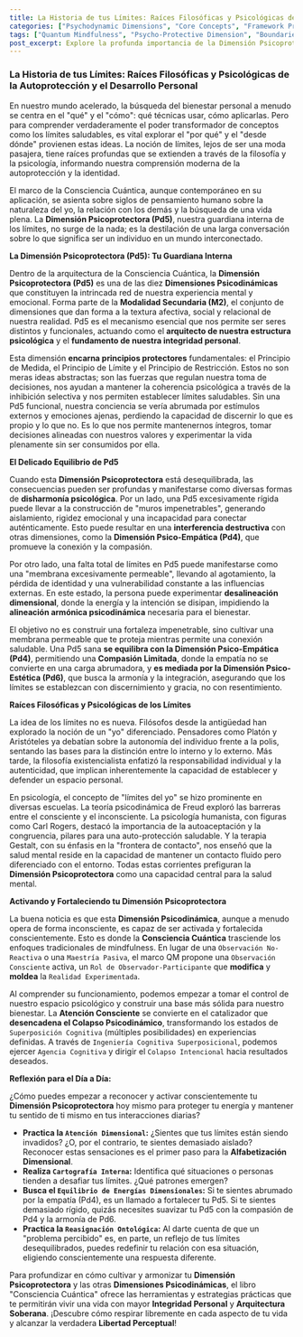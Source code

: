 ```yaml
---
title: La Historia de tus Límites: Raíces Filosóficas y Psicológicas de la Autoprotección y el Desarrollo Personal
categories: ["Psychodynamic Dimensions", "Core Concepts", "Framework Principles"]
tags: ["Quantum Mindfulness", "Psycho-Protective Dimension", "Boundaries", "Self-Protection", "Consciousness", "Personal Growth", "Identity", "Psychodynamic Dimensions"]
post_excerpt: Explore la profunda importancia de la Dimensión Psicoprotectora (Pd5) dentro del marco de la Consciencia Cuántica. Descubra cómo esta guardiana interna, con raíces en la filosofía y la psicología, nos permite mantener la integridad personal, tomar decisiones alineadas con nuestros valores y navegar la vida con una soberanía consciente. Aprenda a cultivar y armonizar esta dimensión crucial para un bienestar psicológico duradero.
---
```


### La Historia de tus Límites: Raíces Filosóficas y Psicológicas de la Autoprotección y el Desarrollo Personal

En nuestro mundo acelerado, la búsqueda del bienestar personal a menudo se centra en el "qué" y el "cómo": qué técnicas usar, cómo aplicarlas. Pero para comprender verdaderamente el poder transformador de conceptos como los límites saludables, es vital explorar el "por qué" y el "desde dónde" provienen estas ideas. La noción de límites, lejos de ser una moda pasajera, tiene raíces profundas que se extienden a través de la filosofía y la psicología, informando nuestra comprensión moderna de la autoprotección y la identidad.

El marco de la Consciencia Cuántica, aunque contemporáneo en su aplicación, se asienta sobre siglos de pensamiento humano sobre la naturaleza del yo, la relación con los demás y la búsqueda de una vida plena. La **Dimensión Psicoprotectora (Pd5)**, nuestra guardiana interna de los límites, no surge de la nada; es la destilación de una larga conversación sobre lo que significa ser un individuo en un mundo interconectado.

**La Dimensión Psicoprotectora (Pd5): Tu Guardiana Interna**

Dentro de la arquitectura de la Consciencia Cuántica, la **Dimensión Psicoprotectora (Pd5)** es una de las diez **Dimensiones Psicodinámicas** que constituyen la intrincada red de nuestra experiencia mental y emocional. Forma parte de la **Modalidad Secundaria (M2)**, el conjunto de dimensiones que dan forma a la textura afectiva, social y relacional de nuestra realidad. Pd5 es el mecanismo esencial que nos permite ser seres distintos y funcionales, actuando como el **arquitecto de nuestra estructura psicológica** y el **fundamento de nuestra integridad personal**.

Esta dimensión **encarna principios protectores** fundamentales: el Principio de Medida, el Principio de Límite y el Principio de Restricción. Estos no son meras ideas abstractas; son las fuerzas que regulan nuestra toma de decisiones, nos ayudan a mantener la coherencia psicológica a través de la inhibición selectiva y nos permiten establecer límites saludables. Sin una Pd5 funcional, nuestra conciencia se vería abrumada por estímulos externos y emociones ajenas, perdiendo la capacidad de discernir lo que es propio y lo que no. Es lo que nos permite mantenernos íntegros, tomar decisiones alineadas con nuestros valores y experimentar la vida plenamente sin ser consumidos por ella.

**El Delicado Equilibrio de Pd5**

Cuando esta **Dimensión Psicoprotectora** está desequilibrada, las consecuencias pueden ser profundas y manifestarse como diversas formas de **disharmonía psicológica**. Por un lado, una Pd5 excesivamente rígida puede llevar a la construcción de "muros impenetrables", generando aislamiento, rigidez emocional y una incapacidad para conectar auténticamente. Esto puede resultar en una **interferencia destructiva** con otras dimensiones, como la **Dimensión Psico-Empática (Pd4)**, que promueve la conexión y la compasión.

Por otro lado, una falta total de límites en Pd5 puede manifestarse como una "membrana excesivamente permeable", llevando al agotamiento, la pérdida de identidad y una vulnerabilidad constante a las influencias externas. En este estado, la persona puede experimentar **desalineación dimensional**, donde la energía y la intención se disipan, impidiendo la **alineación armónica psicodinámica** necesaria para el bienestar.

El objetivo no es construir una fortaleza impenetrable, sino cultivar una membrana permeable que te proteja mientras permite una conexión saludable. Una Pd5 sana **se equilibra con la Dimensión Psico-Empática (Pd4)**, permitiendo una **Compasión Limitada**, donde la empatía no se convierte en una carga abrumadora, y **es mediada por la Dimensión Psico-Estética (Pd6)**, que busca la armonía y la integración, asegurando que los límites se establezcan con discernimiento y gracia, no con resentimiento.

**Raíces Filosóficas y Psicológicas de los Límites**

La idea de los límites no es nueva. Filósofos desde la antigüedad han explorado la noción de un "yo" diferenciado. Pensadores como Platón y Aristóteles ya debatían sobre la autonomía del individuo frente a la polis, sentando las bases para la distinción entre lo interno y lo externo. Más tarde, la filosofía existencialista enfatizó la responsabilidad individual y la autenticidad, que implican inherentemente la capacidad de establecer y defender un espacio personal.

En psicología, el concepto de "límites del yo" se hizo prominente en diversas escuelas. La teoría psicodinámica de Freud exploró las barreras entre el consciente y el inconsciente. La psicología humanista, con figuras como Carl Rogers, destacó la importancia de la autoaceptación y la congruencia, pilares para una auto-protección saludable. Y la terapia Gestalt, con su énfasis en la "frontera de contacto", nos enseñó que la salud mental reside en la capacidad de mantener un contacto fluido pero diferenciado con el entorno. Todas estas corrientes prefiguran la **Dimensión Psicoprotectora** como una capacidad central para la salud mental.

**Activando y Fortaleciendo tu Dimensión Psicoprotectora**

La buena noticia es que esta **Dimensión Psicodinámica**, aunque a menudo opera de forma inconsciente, es capaz de ser activada y fortalecida conscientemente. Esto es donde la **Consciencia Cuántica** trasciende los enfoques tradicionales de mindfulness. En lugar de una `Observación No-Reactiva` o una `Maestría Pasiva`, el marco QM propone una `Observación Consciente` activa, un `Rol de Observador-Participante` que **modifica** y **moldea** la `Realidad Experimentada`.

Al comprender su funcionamiento, podemos empezar a tomar el control de nuestro espacio psicológico y construir una base más sólida para nuestro bienestar. La **Atención Consciente** se convierte en el catalizador que **desencadena el Colapso Psicodinámico**, transformando los estados de `Superposición Cognitiva` (múltiples posibilidades) en experiencias definidas. A través de `Ingeniería Cognitiva Superposicional`, podemos ejercer `Agencia Cognitiva` y dirigir el `Colapso Intencional` hacia resultados deseados.

**Reflexión para el Día a Día:**

¿Cómo puedes empezar a reconocer y activar conscientemente tu **Dimensión Psicoprotectora** hoy mismo para proteger tu energía y mantener tu sentido de ti mismo en tus interacciones diarias?

*   **Practica la `Atención Dimensional`:** ¿Sientes que tus límites están siendo invadidos? ¿O, por el contrario, te sientes demasiado aislado? Reconocer estas sensaciones es el primer paso para la **Alfabetización Dimensional**.
*   **Realiza `Cartografía Interna`:** Identifica qué situaciones o personas tienden a desafiar tus límites. ¿Qué patrones emergen?
*   **Busca el `Equilibrio de Energías Dimensionales`:** Si te sientes abrumado por la empatía (Pd4), es un llamado a fortalecer tu Pd5. Si te sientes demasiado rígido, quizás necesites suavizar tu Pd5 con la compasión de Pd4 y la armonía de Pd6.
*   **Practica la `Reasignación Ontológica`:** Al darte cuenta de que un "problema percibido" es, en parte, un reflejo de tus límites desequilibrados, puedes redefinir tu relación con esa situación, eligiendo conscientemente una respuesta diferente.

Para profundizar en cómo cultivar y armonizar tu **Dimensión Psicoprotectora** y las otras **Dimensiones Psicodinámicas**, el libro "Consciencia Cuántica" ofrece las herramientas y estrategias prácticas que te permitirán vivir una vida con mayor **Integridad Personal** y **Arquitectura Soberana**. ¡Descubre cómo respirar libremente en cada aspecto de tu vida y alcanzar la verdadera **Libertad Perceptual**!